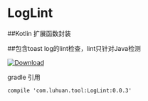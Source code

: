 # LogLint

##Kotlin 扩展函数封装 

##包含toast log的lint检查，lint只针对Java检测

[ ![Download](https://api.bintray.com/packages/luhuanxml/maven/LogLint/images/download.svg) ](https://bintray.com/luhuanxml/maven/LogLint/_latestVersion)


gradle 引用

```
compile 'com.luhuan.tool:LogLint:0.0.3'
```
